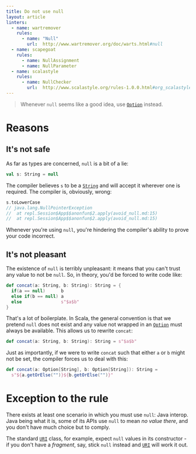 ```yaml
---
title: Do not use null
layout: article
linters:
  - name: wartremover
    rules:
      - name: "Null"
        url:  http://www.wartremover.org/doc/warts.html#null
  - name: scapegoat
    rules:
      - name: NullAssignment
      - name: NullParameter
  - name: scalastyle
    rules:
      - name: NullChecker
        url:  http://www.scalastyle.org/rules-1.0.0.html#org_scalastyle_scalariform_NullChecker
---
```


> Whenever `null` seems like a good idea, use [`Option`] instead.

# Reasons

## It's not safe

As far as types are concerned, `null` is a bit of a lie:

```scala
val s: String = null
```

The compiler believes `s` to be a [`String`] and will accept it wherever one is required. The compiler is, obviously, wrong:

```scala
s.toLowerCase
// java.lang.NullPointerException
// 	at repl.Session$App$$anonfun$2.apply(avoid_null.md:15)
// 	at repl.Session$App$$anonfun$2.apply(avoid_null.md:15)
```

Whenever you're using `null`, you're hindering the compiler's ability to prove your code incorrect.

## It's not pleasant

The existence of `null` is terribly unpleasant: it means that you can't trust any value to not be `null`. So, in theory, you'd be forced to write code like:

```scala
def concat(a: String, b: String): String = {
  if(a == null)      b
  else if(b == null) a
  else               s"$a$b"
}
```

That's a lot of boilerplate. In Scala, the general convention is that we pretend `null` does not exist and any value not wrapped in an [`Option`] must always be available. This allows us to rewrite `concat`:

```scala
def concat(a: String, b: String): String = s"$a$b"
```

Just as importantly, if we were to write `concat` such that either `a` or `b` might not be set, the compiler forces us to deal with this:

```scala
def concat(a: Option[String], b: Option[String]): String =
  s"${a.getOrElse("")}${b.getOrElse("")}"
```

# Exception to the rule

There exists at least one scenario in which you must use `null`: Java interop. Java being what it is, some of its APIs use `null` to mean _no value there_, and you don't have much choice but to comply.

The standard [`URI`] class, for example, expect `null` values in its constructor - if you don't have a _fragment_, say, stick `null` instead and [`URI`] will work it out.

[`Option`]:https://www.scala-lang.org/api/2.12.8/scala/Option.html
[`String`]:https://docs.oracle.com/javase/8/docs/api/java/lang/String.html
[`URI`]:https://docs.oracle.com/javase/8/docs/api/java/net/URI.html

